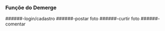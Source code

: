 ### Funçõe do Demerge ###

######-login/cadastro
######-postar foto
######-curtir foto
######-comentar